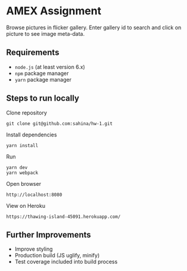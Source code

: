# AMEX Assignment

Browse pictures in flicker gallery. Enter gallery id to search and click on picture to see image meta-data.

## Requirements
* `node.js` (at least version 6.x)
* `npm` package manager
* `yarn` package manager

## Steps to run locally

Clone repository

    git clone git@github.com:sahina/hw-1.git

Install dependencies

    yarn install

Run

    yarn dev
    yarn webpack


Open browser

    http://localhost:8080

View on Heroku

    https://thawing-island-45091.herokuapp.com/


## Further Improvements

* Improve styling
* Production build (JS uglify, minify)
* Test coverage included into build process
